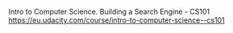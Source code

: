 Intro to Computer Science. Building a Search Engine - CS101
https://eu.udacity.com/course/intro-to-computer-science--cs101
